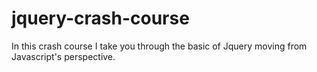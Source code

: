 # jquery-crash-course
In this crash course I take you through the basic of Jquery moving from Javascript's perspective.
